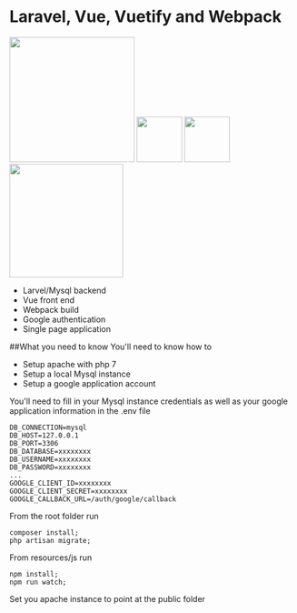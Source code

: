 # Laravel, Vue, Vuetify and Webpack
<p float="left">
  <img width="220" src="https://raw.githubusercontent.com/laravel/art/master/logo-lockup/5%20SVG/2%20CMYK/1%20Full%20Color/laravel-logolockup-cmyk-red.svg"/>
  <img width="80" src="https://vuejs.org/images/logo.png" /> 
  <img width="80" src="https://webpack.js.org/assets/icon-square-big.svg"/>
  <img width="200" src="https://www.google.com/images/branding/googlelogo/2x/googlelogo_color_272x92dp.png"/>
</p>

- Larvel/Mysql backend
- Vue front end
- Webpack build
- Google authentication
- Single page application

##What you need to know
You'll need to know how to
- Setup apache with php 7
- Setup a local Mysql instance
- Setup a google application account


You'll need to fill in your Mysql instance credentials as well as your google application information in the .env file
```
DB_CONNECTION=mysql
DB_HOST=127.0.0.1
DB_PORT=3306
DB_DATABASE=xxxxxxxx
DB_USERNAME=xxxxxxxx
DB_PASSWORD=xxxxxxxx
...
GOOGLE_CLIENT_ID=xxxxxxxx
GOOGLE_CLIENT_SECRET=xxxxxxxx
GOOGLE_CALLBACK_URL=/auth/google/callback
```

From the root folder run
```
composer install;
php artisan migrate;
```
From resources/js run
```
npm install;
npm run watch;
```

Set you apache instance to point at the public folder

